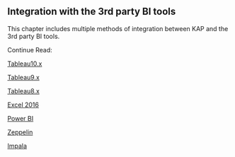 ## Integration with the 3rd party BI tools

This chapter includes multiple methods of integration between KAP and the 3rd party BI tools.

Continue Read:

[Tableau10.x](tableau_10.en.md)

[Tableau9.x](tableau_9.en.md)

[Tableau8.x](tableau_8.en.md)

[Excel 2016](excel_2016.en.md)

[Power BI](powerbi.en.md)

[Zeppelin](zeppelin.en.md)

[Impala](impala.cn.md)